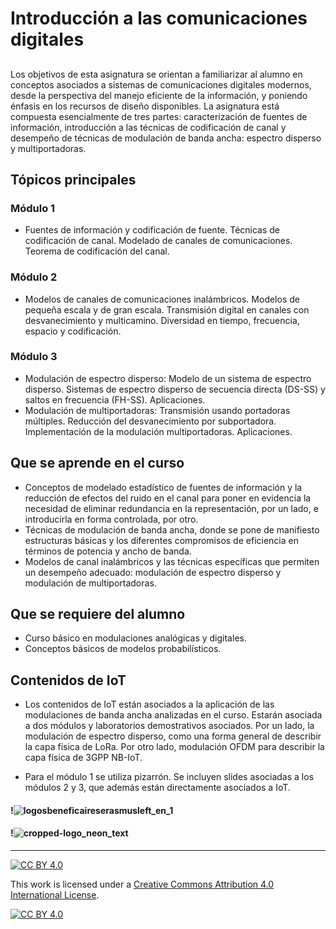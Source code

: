 
# Introducción a las comunicaciones digitales
## 
Los objetivos de esta asignatura se orientan a familiarizar al alumno en conceptos asociados a sistemas de comunicaciones digitales modernos, desde la perspectiva del manejo eficiente de la información, y poniendo énfasis en los recursos de diseño disponibles. La asignatura está compuesta esencialmente de tres partes: caracterización de fuentes de información, introducción a las técnicas de codificación de canal y desempeño de técnicas de modulación de banda ancha: espectro disperso y multiportadoras. 

## Tópicos principales
### Módulo 1
*	Fuentes de información y codificación de fuente. Técnicas de codificación de canal. Modelado de canales de comunicaciones. Teorema de codificación del canal.
### Módulo 2
*	Modelos de canales de comunicaciones inalámbricos. Modelos de pequeña escala y de gran escala. Transmisión digital en canales con desvanecimiento y multicamino. Diversidad en tiempo, frecuencia, espacio y codificación.
### Módulo 3
*	Modulación de espectro disperso: Modelo de un sistema de espectro disperso. Sistemas de espectro disperso de secuencia directa (DS-SS) y saltos en frecuencia (FH-SS). Aplicaciones.
*	Modulación de multiportadoras: Transmisión usando portadoras múltiples. Reducción del desvanecimiento por subportadora. Implementación de la modulación multiportadoras. Aplicaciones. 

## Que se aprende en el curso
*	Conceptos de modelado estadístico de fuentes de información y la reducción de efectos del ruido en el canal para poner en evidencia la necesidad de eliminar redundancia en la representación, por un lado, e introducirla en forma controlada, por otro. 
*	Técnicas de modulación de banda ancha, donde se pone de manifiesto estructuras básicas y los diferentes compromisos de eficiencia en términos de potencia y ancho de banda. 
*	Modelos de canal inalámbricos y las técnicas específicas que permiten un desempeño adecuado: modulación de espectro disperso y modulación de multiportadoras.

## Que se requiere del alumno
*	Curso básico en modulaciones analógicas y digitales.
*	Conceptos básicos de modelos probabilísticos.

## Contenidos de IoT
* Los contenidos de IoT están asociados a la aplicación de las modulaciones de banda ancha analizadas en el curso. Estarán asociada a dos módulos y laboratorios demostrativos asociados. Por un lado, la modulación de espectro disperso, como una forma general de describir la capa física de LoRa. Por otro lado, modulación OFDM para describir la capa física de 3GPP NB-IoT.

* Para el módulo 1 se utiliza pizarrón. Se incluyen slides asociadas a los módulos 2 y 3, que además están directamente asociados a IoT.

#### !![logosbeneficaireserasmusleft_en_1](https://github.com/neon-iot/introdigitalcom/assets/94380520/06cd4161-c72b-4db0-aecb-e900094000c5) 
#### !![cropped-logo_neon_text](https://github.com/neon-iot/introdigitalcom/assets/94380520/11a2e54f-9bf5-4d16-bb73-6925e0441d69)

***
[![CC BY 4.0][cc-by-shield]][cc-by]

This work is licensed under a
[Creative Commons Attribution 4.0 International License][cc-by].

[![CC BY 4.0][cc-by-image]][cc-by]

[cc-by]: http://creativecommons.org/licenses/by/4.0/
[cc-by-image]: https://i.creativecommons.org/l/by/4.0/88x31.png
[cc-by-shield]: https://img.shields.io/badge/License-CC%20BY%204.0-lightgrey.svg
